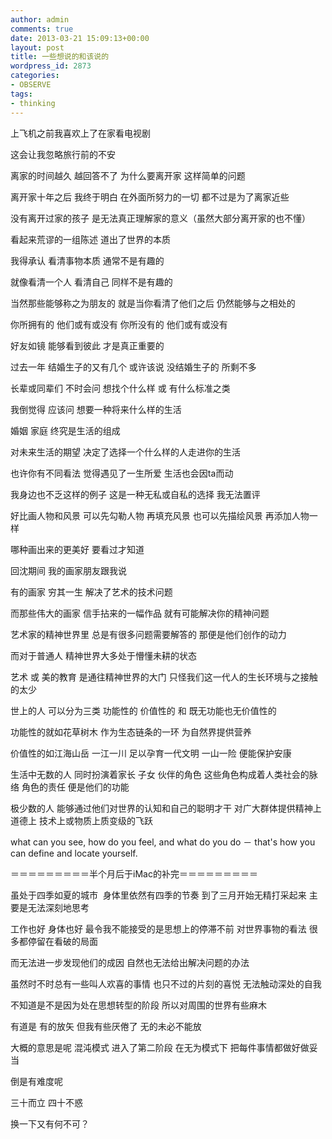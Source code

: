 ```yaml
---
author: admin
comments: true
date: 2013-03-21 15:09:13+00:00
layout: post
title: 一些想说的和该说的
wordpress_id: 2873
categories:
- OBSERVE
tags:
- thinking
---
```


上飞机之前我喜欢上了在家看电视剧

这会让我忽略旅行前的不安

离家的时间越久 越回答不了 为什么要离开家 这样简单的问题

离开家十年之后 我终于明白 在外面所努力的一切 都不过是为了离家近些

没有离开过家的孩子 是无法真正理解家的意义（虽然大部分离开家的也不懂）

<!-- more -->

看起来荒谬的一组陈述 道出了世界的本质

我得承认 看清事物本质 通常不是有趣的

就像看清一个人 看清自己 同样不是有趣的

当然那些能够称之为朋友的 就是当你看清了他们之后 仍然能够与之相处的

你所拥有的 他们或有或没有 你所没有的 他们或有或没有

好友如镜 能够看到彼此 才是真正重要的

过去一年 结婚生子的又有几个 或许该说 没结婚生子的 所剩不多

长辈或同辈们 不时会问 想找个什么样 或 有什么标准之类

我倒觉得 应该问 想要一种将来什么样的生活

婚姻 家庭 终究是生活的组成

对未来生活的期望 决定了选择一个什么样的人走进你的生活

也许你有不同看法 觉得遇见了一生所爱 生活也会因ta而动

我身边也不乏这样的例子 这是一种无私或自私的选择 我无法置评

好比画人物和风景 可以先勾勒人物 再填充风景 也可以先描绘风景 再添加人物一样

哪种画出来的更美好 要看过才知道

回沈期间 我的画家朋友跟我说

有的画家 穷其一生 解决了艺术的技术问题

而那些伟大的画家 信手拈来的一幅作品 就有可能解决你的精神问题

艺术家的精神世界里 总是有很多问题需要解答的 那便是他们创作的动力

而对于普通人 精神世界大多处于懵懂未耕的状态

艺术 或 美的教育 是通往精神世界的大门 只怪我们这一代人的生长环境与之接触的太少

世上的人 可以分为三类 功能性的 价值性的 和 既无功能也无价值性的

功能性的就如花草树木 作为生态链条的一环 为自然界提供营养

价值性的如江海山岳 一江一川 足以孕育一代文明 一山一险 便能保护安康

生活中无数的人 同时扮演着家长 子女 伙伴的角色 这些角色构成着人类社会的脉络 角色的责任 便是他们的功能

极少数的人 能够通过他们对世界的认知和自己的聪明才干 对广大群体提供精神上 道德上 技术上或物质上质变级的飞跃

what can you see, how do you feel, and what do you do － that's how you can define and locate yourself.

＝＝＝＝＝＝＝＝＝半个月后于iMac的补完＝＝＝＝＝＝＝＝＝

虽处于四季如夏的城市  身体里依然有四季的节奏 到了三月开始无精打采起来 主要是无法深刻地思考

工作也好 身体也好 最令我不能接受的是思想上的停滞不前 对世界事物的看法 很多都停留在看破的局面

而无法进一步发现他们的成因 自然也无法给出解决问题的办法

虽然时不时总有一些叫人欢喜的事情 也只不过的片刻的喜悦 无法触动深处的自我

不知道是不是因为处在思想转型的阶段 所以对周围的世界有些麻木

有道是 有的放矢 但我有些厌倦了 无的未必不能放

大概的意思是呢 混沌模式 进入了第二阶段 在无为模式下 把每件事情都做好做妥当

倒是有难度呢

三十而立 四十不惑

换一下又有何不可？
